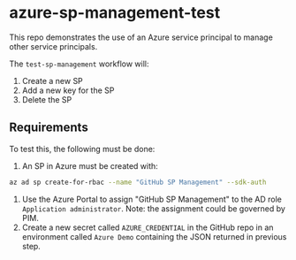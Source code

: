 # azure-sp-management-test

This repo demonstrates the use of an Azure service principal to manage
other service principals.

The `test-sp-management` workflow will:

1. Create a new SP
1. Add a new key for the SP
1. Delete the SP

## Requirements

To test this, the following must be done:

1. An SP in Azure must be created with:

  ```bash
  az ad sp create-for-rbac --name "GitHub SP Management" --sdk-auth
  ```

1. Use the Azure Portal to assign "GitHub SP Management" to the AD
   role `Application administrator`. Note: the assignment could be governed
   by PIM.
1. Create a new secret called `AZURE_CREDENTIAL` in the GitHub repo
   in an environment called `Azure Demo` containing the JSON returned
   in previous step.

